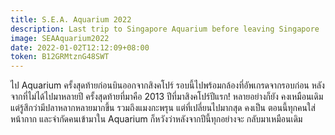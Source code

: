 ```yaml
---
title: S.E.A. Aquarium 2022
description: Last trip to Singapore Aquarium before leaving Singapore
image: SEAAquarium2022
date: 2022-01-02T12:12:09+08:00
token: B12GRMtznG48SWT
---
```


ไป Aquarium ครั้งสุดท้ายก่อนบินออกจากสิงคโปร์ รอบนี้ไปพร้อมกล้องที่อัพเกรดจากรอบก่อน
หลังจากที่ไม่ได้ไปมาหลายปี ครั้งสุดท้ายที่มาคือ 2013 ปีที่มาสิงคโปร์ปีแรก! หลายอย่างก็ยัง
คงเหมือนเดิมแต่รู้สึกว่ามีปลาหลากหลายมากขึ้น รวมถึงแมงกะพรุน แต่ที่เปลี่ยนไปมากสุด คงเป็น
ตอนนี้ทุกคนใส่หน้ากาก และจำกัดคนเข้ามาใน Aquarium ก็หวังว่าหลังจากปีนี้ทุกอย่างจะ
กลับมาเหมือนเดิม
